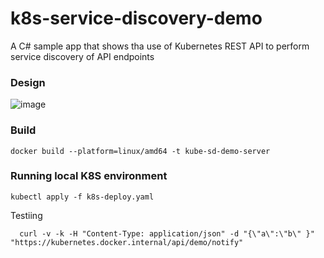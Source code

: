 # k8s-service-discovery-demo
A C# sample app that shows tha use of Kubernetes REST API to perform service discovery of API endpoints 

### Design
![image](https://github.com/madhub/k8s-service-discovery-demo/assets/8907962/ea7b6bd8-871c-4310-a2c9-bbe879c52532)

### Build
```shell
docker build --platform=linux/amd64 -t kube-sd-demo-server
```

### Running local K8S environment
```shell
kubectl apply -f k8s-deploy.yaml
```
Testiing
```shell
  curl -v -k -H "Content-Type: application/json" -d "{\"a\":\"b\" }" "https://kubernetes.docker.internal/api/demo/notify"
```

